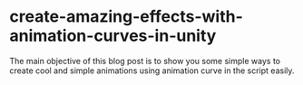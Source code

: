 # create-amazing-effects-with-animation-curves-in-unity
The main objective of this blog post is to show you some simple ways to create cool and simple animations using animation curve in the script easily.
